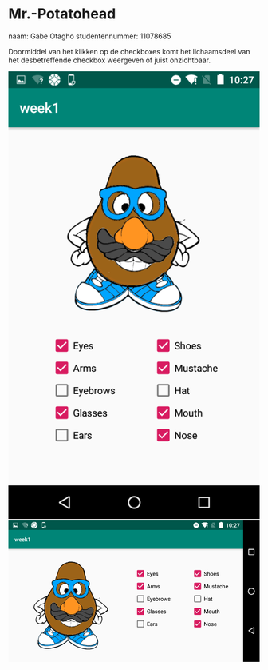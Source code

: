 # Mr.-Potatohead
naam: Gabe Otagho
studentennummer: 11078685

Doormiddel van het klikken op de checkboxes komt het lichaamsdeel van het desbetreffende checkbox weergeven of juist onzichtbaar.

![](https://github.com/otak007/Mr.-Potatohead/blob/master/Screenshot_20190222-102741.png)
![](https://github.com/otak007/Mr.-Potatohead/blob/master/Screenshot_20190222-102747.png)
